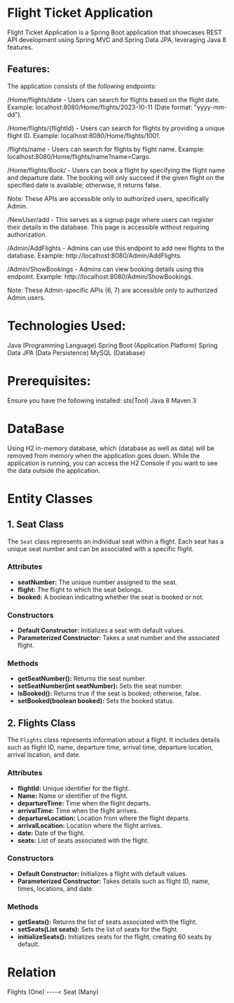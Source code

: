 # Flight Ticket Application
Flight Ticket Application is a Spring Boot application that showcases REST API development using Spring MVC and Spring Data JPA, leveraging Java 8 features.

## Features:
The application consists of the following endpoints:

/Home/flights/date - Users can search for flights based on the flight date. Example: localhost:8080/Home/flights/2023-10-11 (Date format: "yyyy-mm-dd").

/Home/flights/{flightId} - Users can search for flights by providing a unique flight ID. Example: localhost:8080/Home/flights/1001.

/flights/name - Users can search for flights by flight name. Example: localhost:8080/Home/flights/name?name=Cargo.

/Home/flights/Book/ - Users can book a flight by specifying the flight name and departure date. The booking will only succeed if the given flight on the specified date is available; otherwise, it returns false.

Note: These APIs are accessible only to authorized users, specifically Admin.

/NewUser/add - This serves as a signup page where users can register their details in the database. This page is accessible without requiring authorization.

/Admin/AddFlights - Admins can use this endpoint to add new flights to the database. Example: http://localhost:8080/Admin/AddFlights.

/Admin/ShowBookings - Admins can view booking details using this endpoint. Example: http://localhost:8080/Admin/ShowBookings.

Note: These Admin-specific APIs (6, 7) are accessible only to authorized Admin users.

# Technologies Used:
Java (Programming Language)
Spring Boot (Application Platform)
Spring Data JPA (Data Persistence)
MySQL (Database)

# Prerequisites:
Ensure you have the following installed:
sts(Tool)
Java 8
Maven 3


# DataBase 
Using H2 in-memory database, which (database as well as data) will be removed from memory when the application goes down.
While the application is running, you can access the H2 Console if you want to see the data outside the application.

# Entity Classes

## 1. Seat Class

The `Seat` class represents an individual seat within a flight. Each seat has a unique seat number and can be associated with a specific flight.

### Attributes

- **seatNumber:** The unique number assigned to the seat.
- **flight:** The flight to which the seat belongs.
- **booked:** A boolean indicating whether the seat is booked or not.

### Constructors

- **Default Constructor:** Initializes a seat with default values.
- **Parameterized Constructor:** Takes a seat number and the associated flight.

### Methods

- **getSeatNumber():** Returns the seat number.
- **setSeatNumber(int seatNumber):** Sets the seat number.
- **isBooked():** Returns true if the seat is booked; otherwise, false.
- **setBooked(boolean booked):** Sets the booked status.

## 2. Flights Class

The `Flights` class represents information about a flight. It includes details such as flight ID, name, departure time, arrival time, departure location, arrival location, and date.

### Attributes

- **flightId:** Unique identifier for the flight.
- **Name:** Name or identifier of the flight.
- **departureTime:** Time when the flight departs.
- **arrivalTime:** Time when the flight arrives.
- **departureLocation:** Location from where the flight departs.
- **arrivalLocation:** Location where the flight arrives.
- **date:** Date of the flight.
- **seats:** List of seats associated with the flight.

### Constructors

- **Default Constructor:** Initializes a flight with default values.
- **Parameterized Constructor:** Takes details such as flight ID, name, times, locations, and date.

### Methods

- **getSeats():** Returns the list of seats associated with the flight.
- **setSeats(List<Seat> seats):** Sets the list of seats for the flight.
- **initializeSeats():** Initializes seats for the flight, creating 60 seats by default.

# Relation
Flights (One) ----< Seat (Many)








